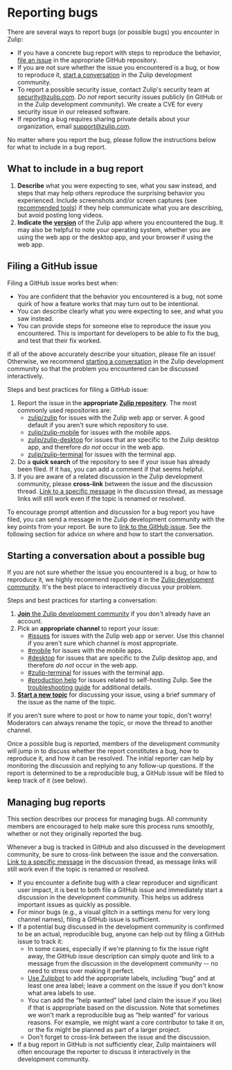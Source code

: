 # Reporting bugs

There are several ways to report bugs (or possible bugs) you encounter in Zulip:

- If you have a concrete bug report with steps to reproduce the behavior, [file an
  issue](#filing-a-github-issue) in the appropriate GitHub repository.
- If you are not sure whether the issue you encountered is a bug, or how to
  reproduce it, [start a
  conversation](#starting-a-conversation-about-a-possible-bug) in the Zulip
  development community.
- To report a possible security issue, contact Zulip's security team at
  [security@zulip.com](mailto:security@zulip.com). _Do not_ report security issues
  publicly (in GitHub or in the Zulip development community). We create a CVE for
  every security issue in our released software.
- If reporting a bug requires sharing private details about your
  organization, email [support@zulip.com](mailto:support@zulip.com).

No matter where you report the bug, please follow the instructions below for
what to include in a bug report.

## What to include in a bug report

1. **Describe** what you were expecting to see, what you saw instead, and steps
   that may help others reproduce the surprising behavior you experienced.
   Include screenshots and/or screen captures (see [recommended
   tools](../tutorials/screenshot-and-gif-software.md)) if they help
   communicate what you are describing, but avoid posting long videos.
1. **Indicate the [version](https://zulip.com/help/view-zulip-version)** of the
   Zulip app where you encountered the bug. It may also be helpful to note your
   operating system, whether you are using the web app or the desktop app, and
   your browser if using the web app.

## Filing a GitHub issue

Filing a GitHub issue works best when:

- You are confident that the behavior you encountered is a bug, not some quirk
  of how a feature works that may turn out to be intentional.
- You can describe clearly what you were expecting to see, and what you saw instead.
- You can provide steps for someone else to reproduce the issue you encountered.
  This is important for developers to be able to fix the bug, and test that
  their fix worked.

If all of the above accurately describe your situation, please file an issue!
Otherwise, we recommend [starting a
conversation](#starting-a-conversation-about-a-possible-bug) in the Zulip
development community so that the problem you encountered can be discussed
interactively.

Steps and best practices for filing a GitHub issue:

1. Report the issue in the **appropriate [Zulip
   repository](https://github.com/zulip)**. The most commonly used repositories
   are:
   - [zulip/zulip](https://github.com/zulip/zulip/issues) for issues with the
     Zulip web app or server. A good default if you aren't sure which repository
     to use.
   - [zulip/zulip-mobile](https://github.com/zulip/zulip-mobile/issues) for
     issues with the mobile apps.
   - [zulip/zulip-desktop](https://github.com/zulip/zulip-desktop/issues) for
     issues that are specific to the Zulip desktop app, and therefore _do not_
     occur in the web app.
   - [zulip/zulip-terminal](https://github.com/zulip/zulip-terminal/issues) for
     issues with the terminal app.
2. Do a **quick search** of the repository to see if your issue has already
   been filed. If it has, you can add a comment if that seems helpful.
3. If you are aware of a related discussion in the Zulip development community,
   please **cross-link** between the issue and the discussion thread. [Link to a
   specific
   message](https://zulip.com/help/link-to-a-message-or-conversation#get-a-link-to-a-specific-message)
   in the discussion thread, as message links will still work even if the topic is
   renamed or resolved.

To encourage prompt attention and discussion for a bug report you have filed,
you can send a message in the Zulip development community with the key points
from your report. Be sure to [link to the GitHub
issue](https://zulip.com/development-community/#linking-to-github-issues-and-pull-requests).
See the following section for advice on where and how to start the conversation.

## Starting a conversation about a possible bug

If you are not sure whether the issue you encountered is a bug, or how to
reproduce it, we highly recommend reporting it in the [Zulip development
community](https://zulip.com/development-community/). It's the best place to
interactively discuss your problem.

Steps and best practices for starting a conversation:

1. [**Join** the Zulip development
   community](https://zulip.com/development-community/) if you don't already
   have an account.
2. Pick an **appropriate channel** to report your issue:
   - [#issues](https://chat.zulip.org/#narrow/channel/9-issues) for issues with
     the Zulip web app or server. Use this channel if you aren't sure which
     channel is most appropriate.
   - [#mobile](https://chat.zulip.org/#narrow/channel/48-mobile) for issues with
     the mobile apps.
   - [#desktop](https://chat.zulip.org/#narrow/channel/16-desktop) for issues
     that are specific to the Zulip desktop app, and therefore _do not_
     occur in the web app.
   - [#zulip-terminal](https://chat.zulip.org/#narrow/channel/206-zulip-terminal)
     for issues with the terminal app.
   - [#production
     help](https://chat.zulip.org/#narrow/channel/31-production-help) for issues
     related to self-hosting Zulip. See the [troubleshooting
     guide](../production/troubleshooting.md) for additional details.
3. **[Start a new topic](https://zulip.com/help/introduction-to-topics#how-to-start-a-new-topic)**
   for discussing your issue, using a brief summary of the issue as the name of
   the topic.

If you aren't sure where to post or how to name your topic, don't worry!
Moderators can always rename the topic, or move the thread to another channel.

Once a possible bug is reported, members of the development community will jump
in to discuss whether the report constitutes a bug, how to reproduce it, and how
it can be resolved. The initial reporter can help by monitoring the discussion
and replying to any follow-up questions. If the report is determined to be a
reproducible bug, a GitHub issue will be filed to keep track of it (see below).

## Managing bug reports

This section describes our process for managing bugs. All community members are
encouraged to help make sure this process runs smoothly, whether or not they
originally reported the bug.

Whenever a bug is tracked in GitHub and also discussed in the development
community, be sure to cross-link between the issue and the conversation. [Link
to a specific
message](https://zulip.com/help/link-to-a-message-or-conversation#get-a-link-to-a-specific-message)
in the discussion thread, as message links will still work even if the topic is
renamed or resolved.

- If you encounter a definite bug with a clear reproducer and significant user
  impact, it is best to both file a GitHub issue and immediately start a
  discussion in the development community. This helps us address important
  issues as quickly as possible.
- For minor bugs (e.g., a visual glitch in a settings menu for very long channel
  names), filing a GitHub issue is sufficient.
- If a potential bug discussed in the development community is confirmed to be
  an actual, reproducible bug, anyone can help out by filing a GitHub issue to
  track it:
  - In some cases, especially if we're planning to fix the issue right away, the
    GitHub issue description can simply quote and link to a message from the
    discussion in the development community -- no need to stress over making it
    perfect.
  - [Use Zulipbot](../contributing/zulipbot-usage.md) to add the appropriate
    labels, including “bug” and at least one area label; leave a comment on
    the issue if you don't know what area labels to use.
  - You can add the “help wanted” label (and claim the issue if you like) if
    that is appropriate based on the discussion. Note that sometimes we won't
    mark a reproducible bug as “help wanted” for various reasons. For example,
    we might want a core contributor to take it on, or the fix might be planned
    as part of a larger project.
  - Don't forget to cross-link between the issue and the discussion.
- If a bug report in GitHub is not sufficiently clear, Zulip maintainers will
  often encourage the reporter to discuss it interactively in the development
  community.
